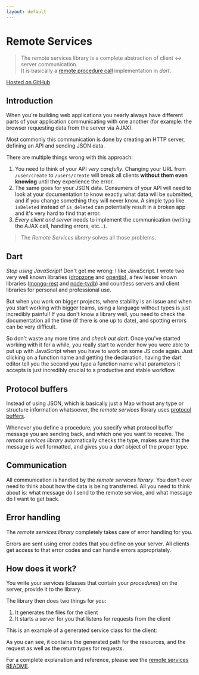 ```yaml
---
layout: default
---
```


# Remote Services

> The remote services library is a complete abstraction of client ↔ server
> communication.  
> It is basically a
> [remote procedure call](http://en.wikipedia.org/wiki/Remote_procedure_call)
> implementation in *dart*.

[Hosted on GitHub](https://github.com/enyo/remote-services)

## Introduction

When you're building web applications you nearly always have different parts of
your application communicating with one another (for example: the browser
requesting data from the server via AJAX).

Most commonly this communication is done by creating an HTTP server, defining an
API and sending JSON data.

There are multiple things wrong with this approach:

1. You need to think of your API *very carefully*. Changing your URL from
    `/user/create` to `/users/create` will break all clients **without them even
    knowing** until they experience the error.
2. The same goes for your JSON data. Consumers of your API will need to look at
    your documentation to know exactly what data will be submitted, and if you
    change something they will never know. A simple typo like `isDeleted` instead
    of `is_deleted` can potentially result in a broken app and it's very hard to
    find that error.
3. *Every client and server* needs to implement the communication (writing the AJAX call,
    handling errors, etc...).

> The *Remote Services library* solves all those problems.


## Dart

*Stop using JavaScript!* Don't get me wrong: I like JavaScript. I wrote two very
well known libraries ([dropzone](http://www.dropzonejs.com/) and
[opentip](http://www.opentip.org/)), a few lesser known libraries
([mongo-rest](https://github.com/enyo/mongo-rest) and
[node-tvdb](https://github.com/enyo/node-tvdb)) and countless servers and client
libraries for personal and professional use.

But when you work on bigger projects, where stability is an issue and when you
start working with bigger teams, using a language without types is just
incredibly painful! If you don't know a library well, you need to check the
documentation all the time (if there is one up to date), and spotting errors can
be very difficult.

So don't waste any more time and *check out dart*. Once you've started working
with it for a while, you really start to wonder how you were able to put up with
JavaScript when you have to work on some JS code again. Just clicking on a function
name and getting the declaration, having the dart editor tell you the second you
type a function name what parameters it accepts is just incredibly crucial to a
productive and stable workflow.

## Protocol buffers

Instead of using JSON, which is basically just a Map without any type or
structure information whatsoever, the *remote services* library uses
[protocol buffers](http://en.wikipedia.org/wiki/Protocol_Buffers).

Whenever you define a procedure, you specify what protocol buffer message you
are sending back, and which one you want to receive. The *remote services library*
automatically checks the type, makes sure that the message is well formatted, and
gives you a *dart* object of the proper type.

## Communication

All communication is handled by the *remote services library*. You don't ever
need to think about how the data is being transferred. All you need to think
about is: what message do I send to the remote service, and what message do I
want to get back.


## Error handling

The *remote services library* completely takes care of error handling for you.

Errors are sent using error codes that you define on your server. All clients
get access to that error codes and can handle errors appropriately.


## How does it work?

You write your services (classes that contain your *procedures*) on the server,
provide it to the library.

The library then does two things for you:

1. It generates the files for the client
2. It starts a server for you that listens for requests from the client

This is an example of a generated service class for the client:

<script src="https://gist.github.com/enyo/2a162ef9cf43ab042725.js"></script>

As you can see, it contains the generated path for the resources, and the request
as well as the return types for requests.

For a complete explanation and reference, please see the
[remote services README](https://github.com/enyo/remote-services/blob/master/README.md).
